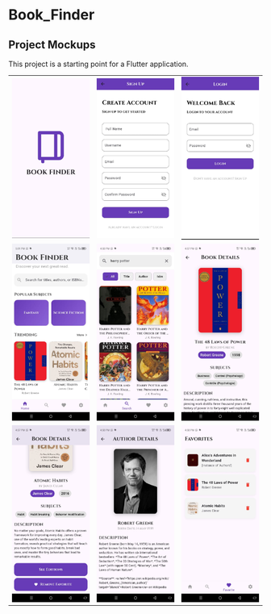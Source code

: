 # Book_Finder

## Project Mockups

This project is a starting point for a Flutter application.





<table>
<tr>
<td><img src="mockups/screen1.jpeg" width="200"/></td>
<td><img src="mockups/screen2.jpeg" width="200"/></td>
<td><img src="mockups/screen3.jpeg" width="200"/></td>
</tr>
<tr>
<td><img src="mockups/screen4.jpeg" width="200"/></td>
<td><img src="mockups/screen5.jpeg" width="200"/></td>
<td><img src="mockups/screen6.jpeg" width="200"/></td>
</tr>
<tr>
<td><img src="mockups/screen7.jpeg" width="200"/></td>
<td><img src="mockups/screen8.jpeg" width="200"/></td>
<td><img src="mockups/screen9.jpeg" width="200"/></td>
</tr>
</table>




